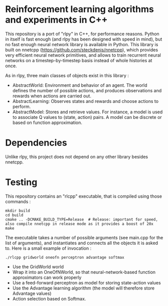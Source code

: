# Reinforcement learning algorithms and experiments in C++

This repository is a port of "rlpy" in C++, for performance reasons. Python in itself is fast enough (and rlpy has been designed with speed in mind), but no fast enough neural network library is available in Python. This library is built on nnetcpp (https://github.com/steckdenis/nnetcpp), which provides very efficient neural network primitives, and allows to train recurrent neural networks on a timestep-by-timestep basis instead of whole histories at once.

As in rlpy, three main classes of objects exist in this library :

* AbstractWorld: Environment and behavior of an agent. The world defines the number of possible actions, and produces observations and rewards when actions are carried out.
* AbstractLearning: Observes states and rewards and choose actions to perform.
* AbstractModel: Stores and retrieve values. For instance, a model is used to associate Q values to (state, action) pairs. A model can be discrete or based on function approximation.

# Dependencies

Unlike rlpy, this project does not depend on any other library besides nnetcpp.

# Testing

This repository contains an "rlcpp" executable, that is compiled using those commands :

```
mkdir build
cd build
cmake .. -DCMAKE_BUILD_TYPE=Release  # Release: important for speed, also compile nnetcpp in release mode as it provides a boost of 20x
make
```

The executable takes a number of possible arguments (see main.cpp for the list of arguments), and instantiates and connects all the objects it is asked to. Here is a small example of invocation :

```
./rlcpp gridworld oneofn perceptron advantage softmax
```

* Use the GridWorld world
* Wrap it into an OneOfNWorld, so that neural-network-based function approximators can work properly
* Use a feed-forward perceptron as model for storing state-action values
* Use the Advantage learning algorithm (the model will therefore store Advantage values)
* Action selection based on Softmax.
